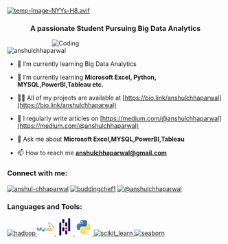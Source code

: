 [![temp-Image-NYYs-H8.avif](https://i.postimg.cc/2ycPYmB1/temp-Image-NYYs-H8.avif)](https://postimg.cc/LgPykcDS)
<h3 align="center">A passionate Student Pursuing Big Data Analytics</h3>
<img align="right" alt="Coding" width="400" src="https://camo.githubusercontent.com/0efb551692c8a7613883f4c6fecd09359d30516a7c0dc115388cadad7bdc475a/68747470733a2f2f63686f6f6c732e696e2f77702d636f6e74656e742f75706c6f6164732f646174612d736369656e63652d322d312e676966")


<p align="left"> <img src="https://komarev.com/ghpvc/?username=anshulchhaparwal&label=Profile%20views&color=0e75b6&style=flat" alt="anshulchhaparwal" /> </p>

- 🔭 I’m currently learning Big Data Analytics 

- 🌱 I’m currently learning **Microsoft Excel, Python, MYSQL,PowerBI,Tableau etc.**

- 👨‍💻 All of my projects are available at [https://bio.link/anshulchhaparwal](https://bio.link/anshulchhaparwal)

- 📝 I regularly write articles on [https://medium.com/@anshulchhaparwal](https://medium.com/@anshulchhaparwal)

- 💬 Ask me about **Microsoft Excel,MYSQL,PowerBI,Tableau**

- 📫 How to reach me **anshulchhaparwal@gmail.com**

<h3 align="left">Connect with me:</h3>
<p align="left">
<a href="https://linkedin.com/in/anshul-chhaparwal" target="blank"><img align="center" src="https://raw.githubusercontent.com/rahuldkjain/github-profile-readme-generator/master/src/images/icons/Social/linked-in-alt.svg" alt="anshul-chhaparwal" height="30" width="40" /></a>
<a href="https://instagram.com/buddingchef1" target="blank"><img align="center" src="https://raw.githubusercontent.com/rahuldkjain/github-profile-readme-generator/master/src/images/icons/Social/instagram.svg" alt="buddingchef1" height="30" width="40" /></a>
<a href="https://medium.com/@anshulchhaparwal" target="blank"><img align="center" src="https://raw.githubusercontent.com/rahuldkjain/github-profile-readme-generator/master/src/images/icons/Social/medium.svg" alt="@anshulchhaparwal" height="30" width="40" /></a>
</p>

<h3 align="left">Languages and Tools:</h3>
<p align="left"> <a href="https://hadoop.apache.org/" target="_blank" rel="noreferrer"> <img src="https://www.vectorlogo.zone/logos/apache_hadoop/apache_hadoop-icon.svg" alt="hadoop" width="40" height="40"/> </a> <a href="https://www.mysql.com/" target="_blank" rel="noreferrer"> <img src="https://raw.githubusercontent.com/devicons/devicon/master/icons/mysql/mysql-original-wordmark.svg" alt="mysql" width="40" height="40"/> </a> <a href="https://pandas.pydata.org/" target="_blank" rel="noreferrer"> <img src="https://raw.githubusercontent.com/devicons/devicon/2ae2a900d2f041da66e950e4d48052658d850630/icons/pandas/pandas-original.svg" alt="pandas" width="40" height="40"/> </a> <a href="https://www.python.org" target="_blank" rel="noreferrer"> <img src="https://raw.githubusercontent.com/devicons/devicon/master/icons/python/python-original.svg" alt="python" width="40" height="40"/> </a> <a href="https://scikit-learn.org/" target="_blank" rel="noreferrer"> <img src="https://upload.wikimedia.org/wikipedia/commons/0/05/Scikit_learn_logo_small.svg" alt="scikit_learn" width="40" height="40"/> </a> <a href="https://seaborn.pydata.org/" target="_blank" rel="noreferrer"> <img src="https://seaborn.pydata.org/_images/logo-mark-lightbg.svg" alt="seaborn" width="40" height="40"/> </a> </p>

